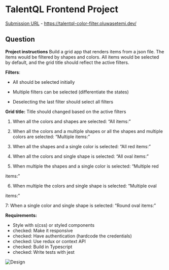 # TalentQL Frontend Project

[Submission URL](https://talentql-color-filter.oluwasetemi.dev/) - <https://talentql-color-filter.oluwasetemi.dev/>

## Question

**Project instructions**
Build a grid app that renders items from a json file. The items would be filtered by shapes and colors. All items would be selected by default, and the grid title should reflect the active filters.

**Filters**:

- All should be selected initially

- Multiple filters can be selected (differentiate the states)

- Deselecting the last filter should select all filters

**Grid title:**
Title should changed based on the active filters

1. When all the colors and shapes are selected: “All items:”

2. When all the colors and a multiple shapes or all the shapes and multiple colors are selected: “Multiple items:”

3. When all the shapes and a single color is selected: “All red items:”

4. When all the colors and single shape is selected: “All oval items:”

5. When multiple the shapes and a single color is selected: “Multiple red

items:”

6. When multiple the colors and single shape is selected: “Multiple oval

items:”

7: When a single color and single shape is selected: “Round oval items:”

**Requirements:**

- Style with s(css) or styled components
- checked: Make it responsive
- checked: Have authentication (hardcode the credentials)
- checked: Use redux or context API
- checked: Build in Typescript
- checked: Write tests with jest

![Design](https://media.discordapp.net/attachments/727956924766748812/858130099102941194/p495YIt9_6EuiDG_MSYZqXStCD87v5cdHiidwzBSqVtPsiM4zNmpIvCsh1U1MPGyRFiAqp2VCxlKKJdWUZVNKo42ArV7KJ90zrt5.png)
